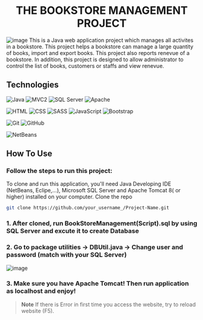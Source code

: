 
<h1 align="center">
THE BOOKSTORE MANAGEMENT PROJECT
  <br>
</h1>

![image](https://user-images.githubusercontent.com/90099306/203913519-c14d526f-fbed-4f1e-9ffa-9ec40600df2c.png)
This is a Java web application project which manages all activites in a bookstore. This project helps a bookstore can manage a large quantity of books, import and export books. This project also reports renevue of a bookstore. In addition, this project is designed to allow administrator to control the list of books, customers or staffs and view renevue.
## Technologies
<p><img src="https://img.shields.io/badge/Java-ED8B00?style=for-the-badge" alt="Java"/> <img src="https://img.shields.io/badge/MVC2-40B5A4?style=for-the-badge" alt="MVC2"/> <img src="https://img.shields.io/badge/Microsoft_SQL_Server-CC2927?style=for-the-badge&logo=microsoft-sql-server&logoColor=white" alt="SQL Server"/> <img src="https://img.shields.io/badge/Apache-D22128?style=for-the-badge&logo=Apache&logoColor=white" alt="Apache"/><p/>
<p><img src="https://img.shields.io/badge/HTML5-E34F26?style=for-the-badge&logo=html5&logoColor=white" alt="HTML"/> <img src="https://img.shields.io/badge/CSS3-1572B6?style=for-the-badge&logo=css3&logoColor=white" alt="CSS"/> <img src="https://img.shields.io/badge/Sass-CC6699?style=for-the-badge&logo=sass&logoColor=white" alt="SASS"/> <img src="https://img.shields.io/badge/JavaScript-323330?style=for-the-badge&logo=javascript&logoColor=F7DF1E" alt="JavaScript"/> <img src="https://img.shields.io/badge/Bootstrap-563D7C?style=for-the-badge&logo=bootstrap&logoColor=white" alt="Bootstrap"/><p/>
<p><img src="https://img.shields.io/badge/GIT-E44C30?style=for-the-badge&logo=git&logoColor=white" alt="Git"/> <img src="https://img.shields.io/badge/GitHub-100000?style=for-the-badge&logo=github&logoColor=white" alt="GitHub"/> <p/>
<p><img src="https://img.shields.io/badge/apache%20netbeans-1B6AC6?style=for-the-badge&logo=apache%20netbeans%20IDE&logoColor=white" alt="NetBeans"/> <p/>

## How To Use

### Follow the steps to run this project: <br />
To clone and run this application, you'll need Java Developing IDE (NetBeans, Eclipe,...), Microsoft SQL Server and Apache Tomcat 8( or higher) installed on your computer.
Clone the repo
   ```sh
   git clone https://github.com/your_username_/Project-Name.git
   ```

### 1. After cloned, run BookStoreManagement(Script).sql by using SQL Server and excute it to create Database
### 2. Go to package utilities -> DBUtil.java -> Change user and password (match with your SQL Server)

![image](https://user-images.githubusercontent.com/90099306/203914056-27f8b876-dd36-4230-91e4-1362eb4a34c9.png)

### 3. Make sure you have Apache Tomcat! Then run application as localhost and enjoy!

> **Note**
> If there is Error in first time you access the website, try to reload website (F5).





